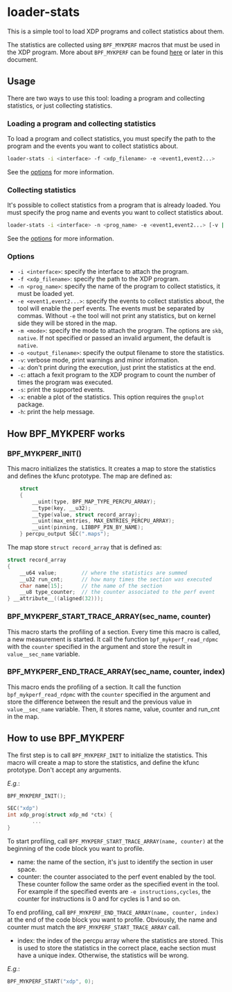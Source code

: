 # loader-stats

This is a simple tool to load XDP programs and collect statistics about them.

The statistics are collected using `BPF_MYKPERF` macros that must be used in the XDP program. More about `BPF_MYKPERF` can be found [here](#how-bpf_mykperf-works) or later in this document.

## Usage

There are two ways to use this tool: loading a program and collecting statistics, or just collecting statistics.

### Loading a program and collecting statistics

To load a program and collect statistics, you must specify the path to the program and the events you want to collect statistics about.

```bash
loader-stats -i <interface> -f <xdp_filename> -e <event1,event2...> 
```
See the [options](#options) for more information.

### Collecting statistics

It's possible to collect statistics from a program that is already loaded. You must specify the prog name and events you want to collect statistics about.

```bash
loader-stats -i <interface> -n <prog_name> -e <event1,event2...> [-v | -a | -o <output_filename> | -x | -s | -h]
```
See the [options](#options) for more information.

### Options

- `-i <interface>`: specify the interface to attach the program.
- `-f <xdp_filename>`: specify the path to the XDP program.
- `-n <prog_name>`: specify the name of the program to collect statistics, it must be loaded yet.
- `-e <event1,event2...>`: specify the events to collect statistics about, the tool will enable the perf events. The events must be separated by commas.
  Without `-e` the tool will not print any statistics, but on kernel side they will be stored in the map.
- `-m <mode>`: specify the mode to attach the program. The options are `skb`, `native`. If not specified or passed an invalid argument, the default is `native`.
- `-o <output_filename>`: specify the output filename to store the statistics.
- `-v`: verbose mode, print warnings and minor information.
- `-a`: don't print during the execution, just print the statistics at the end.
- `-c`: attach a fexit program to the XDP program to count the number of times the program was executed.
- `-s`: print the supported events.
- `-x`: enable a plot of the statistics. This option requires the `gnuplot` package.
- `-h`: print the help message.



## How BPF_MYKPERF works

### BPF_MYKPERF_INIT()  
This macro initializes the statistics. It creates a map to store the statistics and defines the kfunc prototype.
The map are defined as:
```c
    struct                                                                                                             
    {                                                                                                                  
        __uint(type, BPF_MAP_TYPE_PERCPU_ARRAY);                                                                       
        __type(key, __u32);                                                                                            
        __type(value, struct record_array);                                                                            
        __uint(max_entries, MAX_ENTRIES_PERCPU_ARRAY);                                                                
        __uint(pinning, LIBBPF_PIN_BY_NAME);                                                                           
    } percpu_output SEC(".maps");
```

The map store `struct record_array` that is defined as:
```c
struct record_array
{
    __u64 value;        // where the statistics are summed
    __u32 run_cnt;      // how many times the section was executed
    char name[15];      // the name of the section
    __u8 type_counter;  // the counter associated to the perf event
} __attribute__((aligned(32)));
```

### BPF_MYKPERF_START_TRACE_ARRAY(sec_name, counter)
This macro starts the profiling of a section. 
Every time this macro is called, a new measurement is started.
It call the function `bpf_mykperf_read_rdpmc` with the `counter` specified in the argument and store the result in `value__sec_name` variable.

### BPF_MYKPERF_END_TRACE_ARRAY(sec_name, counter, index)
This macro ends the profiling of a section.
It call the function `bpf_mykperf_read_rdpmc` with the `counter` specified in the argument and store the difference between the result and the previous value in `value__sec_name` variable.
Then, it stores name, value, counter and run_cnt in the map.


## How to use BPF_MYKPERF

The first step is to call `BPF_MYKPERF_INIT` to initialize the statistics.
This macro will create a map to store the statistics, and define the kfunc prototype.
Don't accept any arguments.

_E.g._:
```c
BPF_MYKPERF_INIT();

SEC("xdp")
int xdp_prog(struct xdp_md *ctx) {
        ...
}
```
To start profiling, call `BPF_MYKPERF_START_TRACE_ARRAY(name, counter)` at the beginning of the code block you want to profile.
- name: the name of the section, it's just to identify the section in user space.
- counter: the counter associated to the perf event enabled by the tool. These counter follow the same order as the specified event in the tool. 
For example if the specified events are `-e instructions,cycles`, the counter for instructions is 0 and for cycles is 1 and so on.

To end profiling, call `BPF_MYKPERF_END_TRACE_ARRAY(name, counter, index)` at the end of the code block you want to profile.
Obviously, the name and counter must match the `BPF_MYKPERF_START_TRACE_ARRAY` call. 
- index: the index of the percpu array where the statistics are stored. This is used to store the statistics in the correct place, eache section must have a unique index. Otherwise, the statistics will be wrong.

_E.g._:
```c
BPF_MYKPERF_START("xdp", 0);
```
